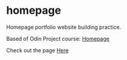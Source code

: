 # homepage

Homepage portfolio website building practice.

Based of Odin Project course: [Homepage](https://www.theodinproject.com/lessons/advanced-html-and-css-homepage)

Check out the page [Here](https://gregoriusavip.github.io/homepage/)
